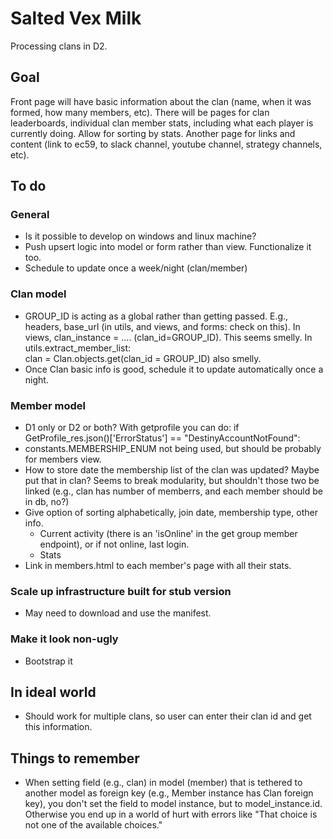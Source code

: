 # Salted Vex Milk
Processing clans in D2.

## Goal
Front page will have basic information about the clan (name, when it was formed, how many members, etc). There will be pages for clan leaderboards, individual clan member stats, including what each player is currently doing.  Allow for sorting by stats. Another page for links and content (link to ec59, to slack channel, youtube channel, strategy channels, etc).

## To do
### General
- Is it possible to develop on windows and linux machine?
- Push upsert logic into model or form rather than view. Functionalize it too.
- Schedule to update once a week/night (clan/member)

### Clan model

- GROUP_ID is acting as a global rather than getting passed. E.g., headers, base_url (in utils, and views, and forms: check on this). In views, clan_instance =  .... (clan_id=GROUP_ID). This seems smelly. In utils.extract_member_list:     
    clan = Clan.objects.get(clan_id = GROUP_ID)
also smelly.
- Once Clan basic info is good, schedule it to update automatically once a night.

### Member model
- D1 only or D2 or both? With getprofile you can do:
if GetProfile_res.json()['ErrorStatus'] == "DestinyAccountNotFound":
    <they do not have a d2 account>
- constants.MEMBERSHIP_ENUM not being used, but should be probably for members view.
- How to store date the membership list of the clan was updated? Maybe put that in clan? Seems to break modularity, but shouldn't those two be linked (e.g., clan has number of memberrs, and each member should be in db, no?)
- Give option of sorting alphabetically, join date, membership type, other info.
    - Current activity (there is an 'isOnline' in the get group member endpoint), or if not online, last login.
    - Stats
- Link in members.html to each member's page with all their stats.

### Scale up infrastructure built for stub version
- May need to download and use the manifest.



### Make it look non-ugly
- Bootstrap it

## In ideal world
- Should work for multiple clans, so user can enter their clan id and get this information.

## Things to remember
- When setting field (e.g., clan) in model (member) that is tethered to another model as foreign key (e.g., Member instance has Clan foreign key), you don't set the field to model instance, but to model_instance.id. Otherwise you end up in a world of hurt with errors like "That choice is not one of the available choices."
